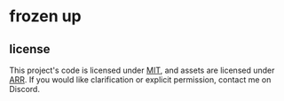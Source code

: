 # frozen up

## license
This project's code is licensed under [MIT](LICENSE), and assets are licensed under [ARR](LICENSE_ASSETS). If you would like clarification or explicit permission, contact me on Discord.
